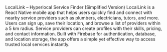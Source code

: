 LocalLink – Hyperlocal Service Finder (Simplified Version)
LocalLink is a React Native mobile app that helps users quickly find and connect with nearby service providers such as plumbers, electricians, tutors, and more. Users can sign up, save their location, and browse a list of providers within a 5 km radius. Service providers can create profiles with their skills, pricing, and contact information. Built with Firebase for authentication, database, and location storage, the app offers a simple yet effective way to access trusted local services instantly.
